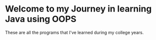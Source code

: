 # Welcome to my Journey in learning Java using OOPS
These are all the programs that I've learned during my college years.
